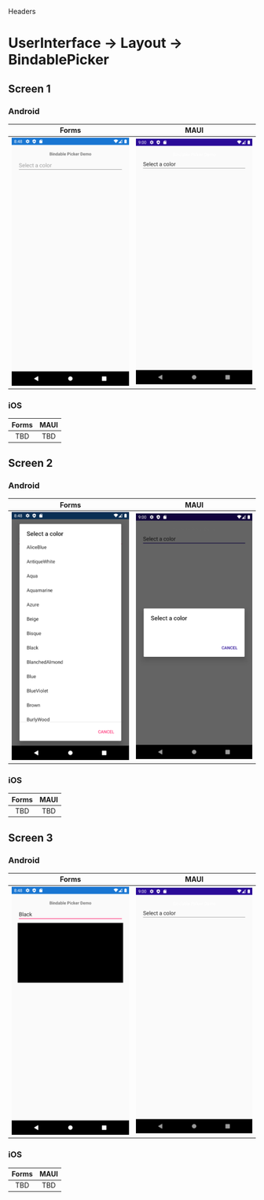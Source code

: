 

Headers
# UserInterface -> Layout -> BindablePicker

## Screen 1

### Android

Forms |  MAUI
:----------:|:---------:
<img src="Forms/Android/menu.png" width="400"/> | <img src="Maui/Android/menu.png" width="400"/>

### iOS

Forms |  MAUI
:----------:|:---------:
TBD | TBD


## Screen 2

### Android

Forms |  MAUI
:----------:|:---------:
<img src="Forms/Android/picker.png" width="400"/> | <img src="Maui/Android/picker.png" width="400"/>

### iOS

Forms |  MAUI
:----------:|:---------:
TBD | TBD

## Screen 3

### Android

Forms |  MAUI
:----------:|:---------:
<img src="Forms/Android/selected.png" width="400"/> | <img src="Maui/Android/selected.png" width="400"/>

### iOS

Forms |  MAUI
:----------:|:---------:
TBD | TBD



